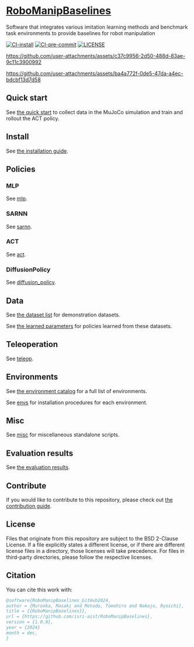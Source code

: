 # [RoboManipBaselines](https://isri-aist.github.io/RoboManipBaselines-ProjectPage)
Software that integrates various imitation learning methods and benchmark task environments to provide baselines for robot manipulation

[![CI-install](https://github.com/isri-aist/RoboManipBaselines/actions/workflows/install.yml/badge.svg)](https://github.com/isri-aist/RoboManipBaselines/actions/workflows/install.yml)
[![CI-pre-commit](https://github.com/isri-aist/RoboManipBaselines/actions/workflows/pre-commit.yml/badge.svg)](https://github.com/isri-aist/RoboManipBaselines/actions/workflows/pre-commit.yml)
[![LICENSE](https://img.shields.io/github/license/isri-aist/RoboManipBaselines)](https://github.com/isri-aist/RoboManipBaselines/blob/master/LICENSE)

https://github.com/user-attachments/assets/c37c9956-2d50-488d-83ae-9c11c3900992

https://github.com/user-attachments/assets/ba4a772f-0de5-47da-a4ec-bdcbf13d7d58

## Quick start
See [the quick start](./doc/quick_start.md) to collect data in the MuJoCo simulation and train and rollout the ACT policy.

## Install
See [the installation guide](./doc/install.md).

## Policies
### MLP
See [mlp](./robo_manip_baselines/policy/mlp).

### SARNN
See [sarnn](./robo_manip_baselines/policy/sarnn).

### ACT
See [act](./robo_manip_baselines/policy/act).

### DiffusionPolicy
See [diffusion_policy](./robo_manip_baselines/policy/diffusion_policy).

## Data
See [the dataset list](./doc/dataset_list.md) for demonstration datasets.

See [the learned parameters](./doc/learned_parameters.md) for policies learned from these datasets.

## Teleoperation
See [teleop](./robo_manip_baselines/teleop).

## Environments
See [the environment catalog](doc/environment_catalog.md) for a full list of environments.

See [envs](./robo_manip_baselines/envs) for installation procedures for each environment.

## Misc
See [misc](./robo_manip_baselines/misc) for miscellaneous standalone scripts.

## Evaluation results
See [the evaluation results](doc/evaluation_results.md).

## Contribute
If you would like to contribute to this repository, please check out [the contribution guide](./CONTRIBUTING.md).

## License
Files that originate from this repository are subject to the BSD 2-Clause License. If a file explicitly states a different license, or if there are different license files in a directory, those licenses will take precedence. For files in third-party directories, please follow the respective licenses.

## Citation
You can cite this work with:
```bib
@software{RoboManipBaselines_GitHub2024,
author = {Murooka, Masaki and Motoda, Tomohiro and Nakajo, Ryoichi},
title = {{RoboManipBaselines}},
url = {https://github.com/isri-aist/RoboManipBaselines},
version = {1.0.0},
year = {2024}
month = dec,
}
```

